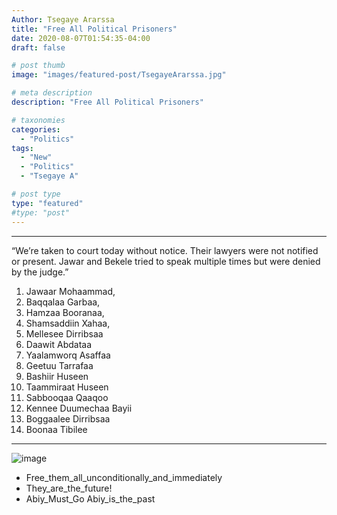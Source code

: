```yaml
---
Author: Tsegaye Ararssa
title: "Free All Political Prisoners"
date: 2020-08-07T01:54:35-04:00
draft: false

# post thumb
image: "images/featured-post/TsegayeArarssa.jpg"

# meta description
description: "Free All Political Prisoners"

# taxonomies
categories: 
  - "Politics"
tags:
  - "New"
  - "Politics"
  - "Tsegaye A"

# post type
type: "featured"
#type: "post"
---
```



<hr>


“We’re taken to court today without notice. Their lawyers were not notified or present. Jawar and Bekele tried to speak multiple times but were denied by the judge.”

1. Jawaar  Mohaammad,
2. Baqqalaa Garbaa,
3. Hamzaa Booranaa,
4. Shamsaddiin Xahaa, 
5. Mellesee Dirribsaa 
6. Daawit Abdataa
7. Yaalamworq Asaffaa
8. Geetuu Tarrafaa
9. Bashiir Huseen
10. Taammiraat Huseen
11. Sabbooqaa Qaaqoo
12. Kennee Duumechaa Bayii
13. Boggaalee Dirribsaa
14. Boonaa Tibilee

<hr>

![image](../../images/FreePrisoners.png)


* Free_them_all_unconditionally_and_immediately
* They_are_the_future!
* Abiy_Must_Go Abiy_is_the_past
